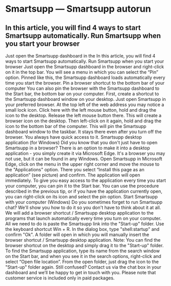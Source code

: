 # Smartsupp — Smartsupp autorun
## In this article, you will find 4 ways to start Smartsupp automatically. Run Smartsupp when you start your browser
Just open the Smartsupp dashboard in the 
In this article, you will find 4 ways to start Smartsupp automatically.
Run Smartsupp when you start your browser
Just open the Smartsupp dashboard in the browser and right-click on it in the top bar. You will see a menu in which you can select the “Pin” option. Pinned like this, the Smartsupp dashboard loads automatically every time you start the browser.
Pin a browser shortcut to the bottom bar of your computer
You can also pin the browser with the Smartsupp dashboard to the Start bar, the bottom bar on your computer. First, create a shortcut to the Smartsupp dashboard window on your desktop. Just open Smartsupp in your preferred browser. At the top left of the web address you may notice a small lock icon.
Click here with the left mouse button, hold and drag the icon to the desktop. Release the left mouse button there. This will create a browser icon on the desktop. Then left-click on it again, hold and drag the icon to the bottom bar of the computer. This will pin the Smartsupp dashboard window to the taskbar. It stays there even after you turn off the browser. You always have quick access to it.
Smartsupp desktop application (for Windows)
Did you know that you don't just have to open Smartsupp in a browser? There is an option to make it into a desktop application - you simply create it via Microsoft Edge. It's a browser you may not use, but it can be found in any Windows. Open Smartsupp in Microsoft Edge, click on the menu in the upper right corner and move the mouse to the "Applications" option. There you select “Install this page as an application” (see picture) and confirm. The application will open immediately.
To give you easy access to the application every time you start your computer, you can pin it to the Start bar. You can use the procedure described in the previous tip, or if you have the application currently open, you can right-click on its icon and select the pin option.
Start Smartsupp with your computer (Windows)
Do you sometimes forget to run Smartsupp chat? We'll show you how to do it so you don't have to think about it at all. We will add a browser shortcut / Smartsupp desktop application to the programs that launch automatically every time you turn on your computer. All we need to do is paste the Smartsupp link into the "Start-up" folder.
Use the keyboard shortcut Win + R.
In the dialog box, type "shell:startup" and confirm "Ok".
A folder will open in which you will manually insert the browser shortcut / Smartsupp desktop application.
Note: You can find the browser shortcut on the desktop and simply drag it to the "Start-up" folder. To find the Smartsupp application, type its name from the search window on the Start bar, and when you see it in the search options, right-click and select “Open file location”. From the open folder, just drag the icon to the "Start-up" folder again.
Still confused? Contact us via the chat box in your dashboard and we’ll be happy to get in touch with you. Please note that customer service is included only in paid packages.

